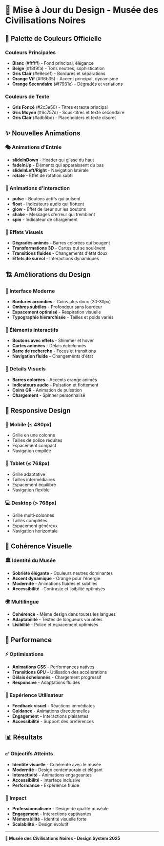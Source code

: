 # 🎨 Mise à Jour du Design - Musée des Civilisations Noires

## 🌈 Palette de Couleurs Officielle

### Couleurs Principales
- **Blanc** (#ffffff) - Fond principal, élégance
- **Beige** (#f8f9fa) - Tons neutres, sophistication  
- **Gris Clair** (#e9ecef) - Bordures et séparations
- **Orange Vif** (#ff6b35) - Accent principal, dynamisme
- **Orange Secondaire** (#f7931e) - Dégradés et variations

### Couleurs de Texte
- **Gris Foncé** (#2c3e50) - Titres et texte principal
- **Gris Moyen** (#6c757d) - Sous-titres et texte secondaire
- **Gris Clair** (#adb5bd) - Placeholders et texte discret

## ✨ Nouvelles Animations

### 🎭 Animations d'Entrée
- **slideInDown** - Header qui glisse du haut
- **fadeInUp** - Éléments qui apparaissent du bas
- **slideInLeft/Right** - Navigation latérale
- **rotate** - Effet de rotation subtil

### 🎪 Animations d'Interaction
- **pulse** - Boutons actifs qui pulsent
- **float** - Indicateurs audio qui flottent
- **glow** - Effet de lueur sur les boutons
- **shake** - Messages d'erreur qui tremblent
- **spin** - Indicateur de chargement

### 🎨 Effets Visuels
- **Dégradés animés** - Barres colorées qui bougent
- **Transformations 3D** - Cartes qui se soulèvent
- **Transitions fluides** - Changements d'état doux
- **Effets de survol** - Interactions dynamiques

## 🏗️ Améliorations du Design

### 📱 Interface Moderne
- **Bordures arrondies** - Coins plus doux (20-30px)
- **Ombres subtiles** - Profondeur sans lourdeur
- **Espacement optimisé** - Respiration visuelle
- **Typographie hiérarchisée** - Tailles et poids variés

### 🎯 Éléments Interactifs
- **Boutons avec effets** - Shimmer et hover
- **Cartes animées** - Délais échelonnés
- **Barre de recherche** - Focus et transitions
- **Navigation fluide** - Changements d'état

### 🌟 Détails Visuels
- **Barres colorées** - Accents orange animés
- **Indicateurs audio** - Pulsation et flottement
- **Coins QR** - Animation de pulsation
- **Chargement** - Spinner personnalisé

## 📐 Responsive Design

### 📱 Mobile (≤ 480px)
- Grille en une colonne
- Tailles de police réduites
- Espacement compact
- Navigation empilée

### 📱 Tablet (≤ 768px)
- Grille adaptative
- Tailles intermédiaires
- Espacement équilibré
- Navigation flexible

### 💻 Desktop (> 768px)
- Grille multi-colonnes
- Tailles complètes
- Espacement généreux
- Navigation horizontale

## 🎨 Cohérence Visuelle

### 🏛️ Identité du Musée
- **Sobriété élégante** - Couleurs neutres dominantes
- **Accent dynamique** - Orange pour l'énergie
- **Modernité** - Animations fluides et subtiles
- **Accessibilité** - Contraste et lisibilité optimisés

### 🌍 Multilingue
- **Cohérence** - Même design dans toutes les langues
- **Adaptabilité** - Textes de longueurs variables
- **Lisibilité** - Police et espacement optimisés

## 🚀 Performance

### ⚡ Optimisations
- **Animations CSS** - Performances natives
- **Transitions GPU** - Utilisation des accélérations
- **Délais échelonnés** - Chargement progressif
- **Responsive** - Adaptations fluides

### 🎯 Expérience Utilisateur
- **Feedback visuel** - Réactions immédiates
- **Guidance** - Animations directionnelles
- **Engagement** - Interactions plaisantes
- **Accessibilité** - Support des préférences

## 📊 Résultats

### ✅ Objectifs Atteints
- **Identité visuelle** - Cohérente avec le musée
- **Modernité** - Design contemporain et élégant
- **Interactivité** - Animations engageantes
- **Accessibilité** - Interface inclusive
- **Performance** - Expérience fluide

### 🎉 Impact
- **Professionnalisme** - Design de qualité muséale
- **Engagement** - Interactions captivantes
- **Mémorabilité** - Identité visuelle forte
- **Scalabilité** - Design évolutif

---

**🎨 Musée des Civilisations Noires - Design System 2025**

